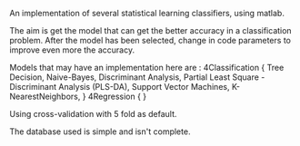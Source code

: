 An implementation of several statistical learning classifiers, using matlab.

The aim is get the model that can get the better accuracy in a classification problem.
After the model has been selected, change in code parameters to improve even more the accuracy.

Models that may have an implementation here are : 
  4Classification {
    Tree Decision, 
    Naive-Bayes, 
    Discriminant Analysis, 
    Partial Least Square - Discriminant Analysis (PLS-DA),
    Support Vector Machines,
    K-NearestNeighbors,
  }
  4Regression {
  }
  
Using cross-validation with 5 fold as default.

The database used is simple and isn't complete.

